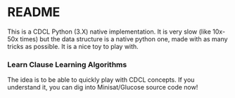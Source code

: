 # README #

This is a CDCL Python (3.X) native implementation. It is very slow (like 10x-50x times) but the data structure is a native python one, made with as many tricks as possible.
It is a nice toy to play with. 

### Learn Clause Learning Algorithms ###

The idea is to be able to quickly play with CDCL concepts.
If you understand it, you can dig into Minisat/Glucose source code now!
